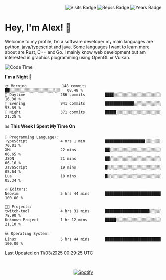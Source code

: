<p align="right">
  <img src="https://badges.pufler.dev/visits/Alextibtab/Alextibtab" alt="Visits Badge">
  <img src="https://badges.pufler.dev/repos/Alextibtab/" alt="Repos Badge">
  <img src="https://badges.pufler.dev/years/Alextibtab/" alt="Years Badge">
</p>

<h1 align="left">Hey, I'm Alex! 💽 </h1>

Welcome to my profile, I'm a software developer my main languages are python, java/typescript and java. Some languages I want to learn more about are Rust, C++ and Go. I mainly know web development but am interested in graphics programming using OpenGL or Vulkan.

<!--START_SECTION:waka-->
![Code Time](http://img.shields.io/badge/Code%20Time-131%20hrs%2048%20mins-blue)

**I'm a Night 🦉** 

```text
🌞 Morning                148 commits         ██░░░░░░░░░░░░░░░░░░░░░░░   08.48 % 
🌆 Daytime                286 commits         ████░░░░░░░░░░░░░░░░░░░░░   16.38 % 
🌃 Evening                941 commits         █████████████░░░░░░░░░░░░   53.89 % 
🌙 Night                  371 commits         █████░░░░░░░░░░░░░░░░░░░░   21.25 % 
```


📊 **This Week I Spent My Time On** 

```text
💬 Programming Languages: 
TypeScript               4 hrs 1 min         ██████████████████░░░░░░░   70.01 % 
XML                      22 mins             ██░░░░░░░░░░░░░░░░░░░░░░░   06.65 % 
JSON                     21 mins             ██░░░░░░░░░░░░░░░░░░░░░░░   06.16 % 
JavaScript               19 mins             █░░░░░░░░░░░░░░░░░░░░░░░░   05.64 % 
Lua                      18 mins             █░░░░░░░░░░░░░░░░░░░░░░░░   05.34 % 

🔥 Editors: 
Neovim                   5 hrs 44 mins       █████████████████████████   100.00 % 

🐱‍💻 Projects: 
twitch-tool              4 hrs 31 mins       ████████████████████░░░░░   78.90 % 
Unknown Project          1 hr 12 mins        █████░░░░░░░░░░░░░░░░░░░░   21.10 % 

💻 Operating System: 
Linux                    5 hrs 44 mins       █████████████████████████   100.00 % 
```


 Last Updated on 11/03/2025 00:29:25 UTC
<!--END_SECTION:waka-->
&nbsp;<div align="center">
  [![Spotify](https://spotify-now-playing-wine-six.vercel.app/api/spotify?border_color=ffffff)](https://open.spotify.com/user/pmo1v2ejnt42kgp5jar5drtag)
</div>

